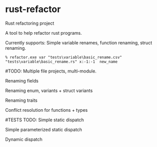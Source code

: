# rust-refactor
Rust refactoring project

A tool to help refactor rust programs.

Currently supports:
Simple variable renames, function renaming, struct renaming.

```
% refactor.exe var "tests\variable\basic_rename.csv" "tests\variable\basic_rename.rs" x:-1:-1  new_name
```

#TODO:
Multiple file projects, multi-module.

Renaming fields

Renaming enum, variants + struct variants

Renaming traits

Conflict resolution for functions + types

#TESTS TODO:
Simple static dispatch

Simple parameterized static dispatch

Dynamic dispatch
